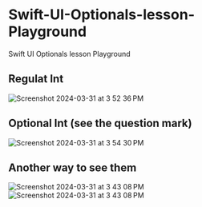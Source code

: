 # Swift-UI-Optionals-lesson-Playground
Swift UI Optionals lesson Playground
## Regulat Int
![Screenshot 2024-03-31 at 3 52 36 PM](https://github.com/danielurra/Swift-UI-Optionals-lesson-Playground/assets/51704179/9d64832e-8d92-4bef-88da-f1138dbf26a9)

## Optional Int (see the question mark)
![Screenshot 2024-03-31 at 3 54 30 PM](https://github.com/danielurra/Swift-UI-Optionals-lesson-Playground/assets/51704179/e9ce2505-17d7-485f-89df-fa64f97e2730)

## Another way to see them

![Screenshot 2024-03-31 at 3 43 08 PM](https://github.com/danielurra/Swift-UI-Optionals-lesson-Playground/assets/51704179/854a2bf3-ed0c-48ce-a787-a37e99584396)
![Screenshot 2024-03-31 at 3 43 08 PM](https://github.com/danielurra/Swift-UI-Optionals-lesson-Playground/assets/51704179/25a91534-7b7b-4e89-b567-e915931494dd)
